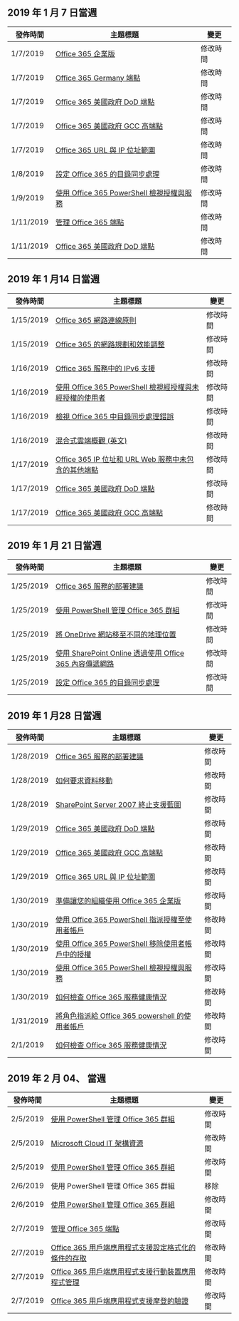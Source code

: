 <!-- This file is generated automatically each week. Changes made to this file will be overwritten.-->




## <a name="week-of-january-07-2019"></a>2019 年 1 月 7 日當週


| 發佈時間 |主題標題 | 變更 |
|------|------------|--------|
| 1/7/2019 | [Office 365 企業版](/Office365/Enterprise/index) | 修改時間 |
| 1/7/2019 | [Office 365 Germany 端點](/Office365/Enterprise/office-365-germany-endpoints) | 修改時間 |
| 1/7/2019 | [Office 365 美國政府 DoD 端點](/Office365/Enterprise/office-365-u-s-government-dod-endpoints) | 修改時間 |
| 1/7/2019 | [Office 365 美國政府 GCC 高端點](/Office365/Enterprise/office-365-u-s-government-gcc-high-endpoints) | 修改時間 |
| 1/7/2019 | [Office 365 URL 與 IP 位址範圍](/Office365/Enterprise/urls-and-ip-address-ranges) | 修改時間 |
| 1/8/2019 | [設定 Office 365 的目錄同步處理](/Office365/Enterprise/set-up-directory-synchronization) | 修改時間 |
| 1/9/2019 | [使用 Office 365 PowerShell 檢視授權與服務](/Office365/Enterprise/powershell/view-licenses-and-services-with-office-365-powershell) | 修改時間 |
| 1/11/2019 | [管理 Office 365 端點](/Office365/Enterprise/managing-office-365-endpoints) | 修改時間 |
| 1/11/2019 | [Office 365 美國政府 DoD 端點](/Office365/Enterprise/office-365-u-s-government-dod-endpoints) | 修改時間 |


## <a name="week-of-january-14-2019"></a>2019 年 1 月14 日當週


| 發佈時間 |主題標題 | 變更 |
|------|------------|--------|
| 1/15/2019 | [Office 365 網路連線原則](/Office365/Enterprise/office-365-network-connectivity-principles) | 修改時間 |
| 1/15/2019 | [Office 365 的網路規劃和效能調整](/Office365/Enterprise/network-planning-and-performance) | 修改時間 |
| 1/16/2019 | [Office 365 服務中的 IPv6 支援](/Office365/Enterprise/ipv6-support) | 修改時間 |
| 1/16/2019 | [使用 Office 365 PowerShell 檢視經授權與未經授權的使用者](/Office365/Enterprise/powershell/view-licensed-and-unlicensed-users-with-office-365-powershell) | 修改時間 |
| 1/16/2019 | [檢視 Office 365 中目錄同步處理錯誤](/Office365/Enterprise/identify-directory-synchronization-errors) | 修改時間 |
| 1/16/2019 | [混合式雲端概觀 (英文)](/Office365/Enterprise/hybrid-cloud-overview) | 修改時間 |
| 1/17/2019 | [Office 365 IP 位址和 URL Web 服務中未包含的其他端點](/Office365/Enterprise/additional-office365-ip-addresses-and-urls) | 修改時間 |
| 1/17/2019 | [Office 365 美國政府 DoD 端點](/Office365/Enterprise/office-365-u-s-government-dod-endpoints) | 修改時間 |
| 1/17/2019 | [Office 365 美國政府 GCC 高端點](/Office365/Enterprise/office-365-u-s-government-gcc-high-endpoints) | 修改時間 |


## <a name="week-of-january-21-2019"></a>2019 年 1 月 21 日當週


| 發佈時間 |主題標題 | 變更 |
|------|------------|--------|
| 1/25/2019 | [Office 365 服務的部署建議](/Office365/Enterprise/deployment-advisors-for-office-365) | 修改時間 |
| 1/25/2019 | [使用 PowerShell 管理 Office 365 群組](/Office365/Enterprise/manage-office-365-groups-with-powershell) | 修改時間 |
| 1/25/2019 | [將 OneDrive 網站移至不同的地理位置](/Office365/Enterprise/move-onedrive-between-geo-locations) | 修改時間 |
| 1/25/2019 | [使用 SharePoint Online 透過使用 Office 365 內容傳遞網路](/Office365/Enterprise/use-office-365-cdn-with-spo) | 修改時間 |
| 1/25/2019 | [設定 Office 365 的目錄同步處理](/Office365/Enterprise/set-up-directory-synchronization) | 修改時間 |


## <a name="week-of-january-28-2019"></a>2019 年 1 月28 日當週


| 發佈時間 |主題標題 | 變更 |
|------|------------|--------|
| 1/28/2019 | [Office 365 服務的部署建議](/Office365/Enterprise/deployment-advisors-for-office-365) | 修改時間 |
| 1/28/2019 | [如何要求資料移動](/Office365/Enterprise/request-your-data-move) | 修改時間 |
| 1/28/2019 | [SharePoint Server 2007 終止支援藍圖](/Office365/Enterprise/sharepoint-2007-end-of-support) | 修改時間 |
| 1/29/2019 | [Office 365 美國政府 DoD 端點](/Office365/Enterprise/office-365-u-s-government-dod-endpoints) | 修改時間 |
| 1/29/2019 | [Office 365 美國政府 GCC 高端點](/Office365/Enterprise/office-365-u-s-government-gcc-high-endpoints) | 修改時間 |
| 1/29/2019 | [Office 365 URL 與 IP 位址範圍](/Office365/Enterprise/urls-and-ip-address-ranges) | 修改時間 |
| 1/30/2019 | [準備讓您的組織使用 Office 365 企業版](/Office365/Enterprise/get-your-organization-ready-for-office-365) | 修改時間 |
| 1/30/2019 | [使用 Office 365 PowerShell 指派授權至使用者帳戶](/Office365/Enterprise/powershell/assign-licenses-to-user-accounts-with-office-365-powershell) | 修改時間 |
| 1/30/2019 | [使用 Office 365 PowerShell 移除使用者帳戶中的授權](/Office365/Enterprise/powershell/remove-licenses-from-user-accounts-with-office-365-powershell) | 修改時間 |
| 1/30/2019 | [使用 Office 365 PowerShell 檢視授權與服務](/Office365/Enterprise/powershell/view-licenses-and-services-with-office-365-powershell) | 修改時間 |
| 1/30/2019 | [如何檢查 Office 365 服務健康情況](/Office365/Enterprise/view-service-health) | 修改時間 |
| 1/31/2019 | [將角色指派給 Office 365 powershell 的使用者帳戶](/Office365/Enterprise/powershell/assign-roles-to-user-accounts-with-office-365-powershell) | 修改時間 |
| 2/1/2019 | [如何檢查 Office 365 服務健康情況](/Office365/Enterprise/view-service-health) | 修改時間 |


## <a name="week-of-february-04-2019"></a>2019 年 2 月 04、 當週


| 發佈時間 |主題標題 | 變更 |
|------|------------|--------|
| 2/5/2019 | [使用 PowerShell 管理 Office 365 群組](/Office365/Enterprise/manage-office-365-groups-with-powershell) | 修改時間 |
| 2/5/2019 | [Microsoft Cloud IT 架構資源](/Office365/Enterprise/microsoft-cloud-it-architecture-resources) | 修改時間 |
| 2/5/2019 | [使用 PowerShell 管理 Office 365 群組](/Office365/Enterprise/powershell/manage-office-365-groups-with-powershell) | 修改時間 |
| 2/6/2019 | 使用 PowerShell 管理 Office 365 群組 | 移除 |
| 2/6/2019 | [使用 PowerShell 管理 Office 365 群組](/Office365/Enterprise/powershell/manage-office-365-groups-with-powershell) | 修改時間 |
| 2/7/2019 | [管理 Office 365 端點](/Office365/Enterprise/managing-office-365-endpoints) | 修改時間 |
| 2/7/2019 | [Office 365 用戶端應用程式支援設定格式化的條件的存取](/Office365/Enterprise/office-365-client-support-conditional-access) | 修改時間 |
| 2/7/2019 | [Office 365 用戶端應用程式支援行動裝置應用程式管理](/Office365/Enterprise/office-365-client-support-mobile-application-management) | 修改時間 |
| 2/7/2019 | [Office 365 用戶端應用程式支援摩登的驗證](/Office365/Enterprise/office-365-client-support-modern-authentication) | 修改時間 |
